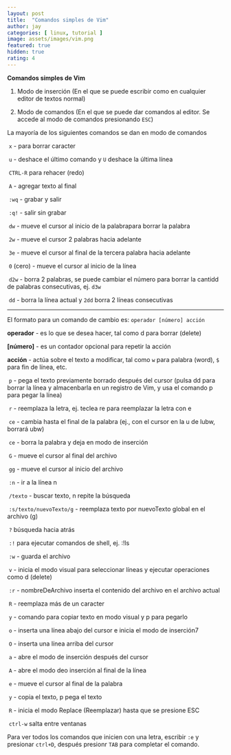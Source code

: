 ```yaml
---
layout: post
title:  "Comandos simples de Vim"
author: jay
categories: [ linux, tutorial ]
image: assets/images/vim.png
featured: true
hidden: true
rating: 4
---
```


**Comandos simples de Vim**



1. Modo de inserción (En el que se puede escribir como en cualquier editor de textos normal)

2. Modo de comandos (En el que se puede dar comandos al editor. Se accede al modo de comandos presionando `ESC`)



La mayoría de los siguientes comandos se dan en modo de comandos



​    `x` - para borrar caracter

​    `u` - deshace el último comando y `U` deshace la última línea

​    `CTRL-R` para rehacer (redo)

​    `A` - agregar texto al final

​    `:wq` - grabar y salir

​    `:q!` - salir sin grabar

​    `dw` - mueve el cursor al inicio de la palabrapara borrar la palabra

​    `2w` - mueve el cursor 2 palabras hacia adelante

​    `3e` - mueve el cursor al final de la tercera palabra hacia adelante

​    `0` (cero) - mueve el cursor al inicio de la línea

​    `d2w` - borra 2 palabras, se puede cambiar el número para borrar la cantidd de palabras consecutivas, ej. `d3w`

​    `dd` - borra la línea actual y `2dd` borra 2 líneas consecutivas



------

El formato para un comando de cambio es: `operador [número] acción`



**operador** - es lo que se desea hacer, tal como d para borrar (delete)

**[número]** - es un contador opcional para repetir la acción

**acción** - actúa sobre el texto a modificar, tal como `w` para palabra (word), `$` para fin de línea, etc.



​    `p` - pega el texto previamente borrado después del cursor (pulsa dd para borrar la línea y almacenbarla en un registro de Vim, y usa el comando p para pegar la línea)

​    `r` - reemplaza la letra, ej. teclea re para reemplazar la letra con e

​    `ce` - cambia hasta el final de la palabra (ej., con el cursor en la u de lubw, borrará ubw)    

​    `ce` - borra la palabra y deja en modo de inserción

​    `G` - mueve el cursor al final del archivo

​    `gg` - mueve el cursor al inicio del archivo

​    `:n` - ir a la línea n

​    `/texto` - buscar texto, n repite la búsqueda

​    `:s/texto/nuevoTexto/g` - reemplaza texto por nuevoTexto global en el archivo (g)

​    `?` búsqueda hacia atrás

​    `:!` para ejecutar comandos de shell, ej. :!ls

​    `:w` - guarda el archivo

​    `v` - inicia el modo visual para seleccionar líneas y ejecutar operaciones como d (delete)

​    `:r` - nombreDeArchivo inserta el contenido del archivo en el archivo actual  

​    `R` - reemplaza más de un caracter

​    `y` - comando para copiar texto en modo visual y p para pegarlo

​    `o` - inserta una línea abajo del cursor e inicia el modo de inserción7

​    `O` - inserta una línea arriba del cursor

​    `a` - abre el modo de inserción después del cursor

​    `A` - abre el modo deo inserción al final de la línea

​    `e` - mueve el cursor al final de la palabra

​    `y` - copia el texto, p pega el texto

​    `R` - inicia el modo Replace (Reemplazar) hasta que se presione ESC

​    `ctrl-w` salta entre ventanas

Para ver todos los comandos que inicien con una letra, escribir `:e` y presionar `ctrl+D`, después presionr `TAB` para completar el comando.